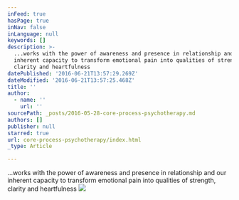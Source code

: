 ```yaml
---
inFeed: true
hasPage: true
inNav: false
inLanguage: null
keywords: []
description: >-
  ...works with the power of awareness and presence in relationship and our
  inherent capacity to transform emotional pain into qualities of strength,
  clarity and heartfulness
datePublished: '2016-06-21T13:57:29.269Z'
dateModified: '2016-06-21T13:57:25.468Z'
title: ''
author:
  - name: ''
    url: ''
sourcePath: _posts/2016-05-28-core-process-psychotherapy.md
authors: []
publisher: null
starred: true
url: core-process-psychotherapy/index.html
_type: Article

---
```

...works with the power of awareness and presence in relationship and our inherent capacity to transform emotional pain into qualities of strength, clarity and heartfulness
![](https://the-grid-user-content.s3-us-west-2.amazonaws.com/2114debb-58c6-42a7-846f-d52e22efd098.jpg)